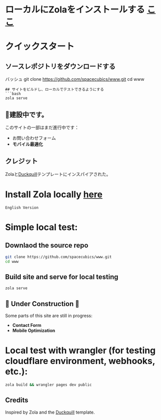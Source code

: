 # ローカルにZolaをインストールする [ここ](https://www.getzola.org/documentation/getting-started/installation/)


# クイックスタート

## ソースレポジトリをダウンロードする
バッシュ
git clone https://github.com/spacecubics/www.git
cd www
```
## サイトをビルドし、ローカルでテストできるようにする
```bash
zola serve
```

## 🚧建設中です。

このサイトの一部はまだ進行中です：

- お問い合わせフォーム
- **モバイル最適化**


## クレジット
Zolaと[Duckquill](https://www.getzola.org/themes/duckquill/)テンプレートにインスパイアされた。

# Install Zola locally [here](https://www.getzola.org/documentation/getting-started/installation/)

~~~~~~~~~~~~~~~~~~~~~~~~~~~~~~~~~~~~~~~~~~~~~~~~~~~~~~~~~~~~~~~~~~~
English Version
~~~~~~~~~~~~~~~~~~~~~~~~~~~~~~~~~~~~~~~~~~~~~~~~~~~~~~~~~~~~~~~~~~~

# Simple local test:

## Downlaod the source repo
```bash
git clone https://github.com/spacecubics/www.git
cd www
```
## Build site and serve for local testing
```bash
zola serve
```

## 🚧 Under Construction 🚧

Some parts of this site are still in progress:

- **Contact Form**
- **Mobile Optimization**

# Local test with wrangler (for testing cloudflare environment, webhooks, etc.):

```bash
zola build && wrangler pages dev public
```

## Credits
Inspired by Zola and the [Duckquill](https://www.getzola.org/themes/duckquill/) template.
